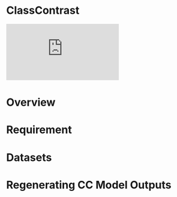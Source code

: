 # ClassContrast
![alt text](https://github.com/class-contrast/NodeClassification/blob/main/landmark%20(2).pdf)

# Overview
# Requirement
# Datasets
# Regenerating CC Model Outputs
